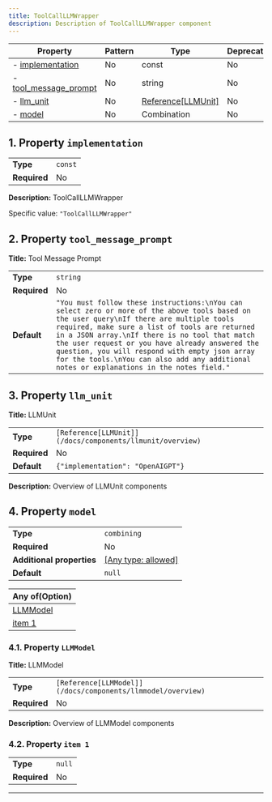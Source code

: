 ```yaml
---
title: ToolCallLLMWrapper
description: Description of ToolCallLLMWrapper component
---
```


| Property                                       | Pattern | Type                                                    | Deprecated | Definition | Title/Description   |
| ---------------------------------------------- | ------- | ------------------------------------------------------- | ---------- | ---------- | ------------------- |
| - [implementation](#implementation )           | No      | const                                                   | No         | -          | ToolCallLLMWrapper  |
| - [tool_message_prompt](#tool_message_prompt ) | No      | string                                                  | No         | -          | Tool Message Prompt |
| - [llm_unit](#llm_unit )                       | No      | [Reference[LLMUnit]](/docs/components/llmunit/overview) | No         | -          | LLMUnit             |
| - [model](#model )                             | No      | Combination                                             | No         | -          | -                   |

## <a name="implementation"></a>1. Property `implementation`

|              |         |
| ------------ | ------- |
| **Type**     | `const` |
| **Required** | No      |

**Description:** ToolCallLLMWrapper

Specific value: `"ToolCallLLMWrapper"`

## <a name="tool_message_prompt"></a>2. Property `tool_message_prompt`

**Title:** Tool Message Prompt

|              |                                                                                                                                                                                                                                                                                                                                                                                                                                             |
| ------------ | ------------------------------------------------------------------------------------------------------------------------------------------------------------------------------------------------------------------------------------------------------------------------------------------------------------------------------------------------------------------------------------------------------------------------------------------- |
| **Type**     | `string`                                                                                                                                                                                                                                                                                                                                                                                                                                    |
| **Required** | No                                                                                                                                                                                                                                                                                                                                                                                                                                          |
| **Default**  | `"You must follow these instructions:\nYou can select zero or more of the above tools based on the user query\nIf there are multiple tools required, make sure a list of tools are returned in a JSON array.\nIf there is no tool that match the user request or you have already answered the question, you will respond with empty json array for the tools.\nYou can also add any additional notes or explanations in the notes field."` |

## <a name="llm_unit"></a>3. Property `llm_unit`

**Title:** LLMUnit

|              |                                                           |
| ------------ | --------------------------------------------------------- |
| **Type**     | `[Reference[LLMUnit]](/docs/components/llmunit/overview)` |
| **Required** | No                                                        |
| **Default**  | `{"implementation": "OpenAIGPT"}`                         |

**Description:** Overview of LLMUnit components

## <a name="model"></a>4. Property `model`

|                           |                                                                           |
| ------------------------- | ------------------------------------------------------------------------- |
| **Type**                  | `combining`                                                               |
| **Required**              | No                                                                        |
| **Additional properties** | [[Any type: allowed]](# "Additional Properties of any type are allowed.") |
| **Default**               | `null`                                                                    |

| Any of(Option)              |
| --------------------------- |
| [LLMModel](#model_anyOf_i0) |
| [item 1](#model_anyOf_i1)   |

### <a name="model_anyOf_i0"></a>4.1. Property `LLMModel`

**Title:** LLMModel

|              |                                                             |
| ------------ | ----------------------------------------------------------- |
| **Type**     | `[Reference[LLMModel]](/docs/components/llmmodel/overview)` |
| **Required** | No                                                          |

**Description:** Overview of LLMModel components

### <a name="model_anyOf_i1"></a>4.2. Property `item 1`

|              |        |
| ------------ | ------ |
| **Type**     | `null` |
| **Required** | No     |

----------------------------------------------------------------------------------------------------------------------------
